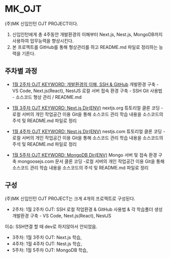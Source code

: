 # MK_OJT
(주)MK 신입인턴 OJT PROJECT이다.
1) 신입인턴에게 총 4주동안 개발환경의 이해부터 Next.js, Nest.js, MongoDB까지 사용하여 업무능력을 향상시킨다.
2) 본 프로젝트를 GitHub를 통해 형상관리를 하고 README.md 파일로 정리하는 능력을 기른다.

## 주차별 과정

- [1월 2주차 OJT KEYWORD: 개발환경의 이해, SSH & GitHub](https://github.com/MinHyeok-lee1/MK_OJT)
개발환경 구축 - VS Code, Next.js(React), NestJS
로컬 서버 접속 환경 구축 - SSH
Git 사용법 - 소스코드 형상 관리 / README.md

- [1월 3주차 OJT KEYWORD: Next.js Dir(ENV)](https://github.com/MinHyeok-lee1/MK_OJT/tree/master/nextjs-env)
nextjs.org 튜토리얼 클론 코딩 - 로컬 서버의 개인 작업공간 이용
Git을 통해 소스코드 관리
학습 내용을 소스코드의 주석 및 README.md 파일로 정리

- [1월 4주차 OJT KEYWORD: Nest.js Dir(ENV)](https://github.com/MinHyeok-lee1/MK_OJT/tree/master/nestjs-env)
nestjs.com 튜토리얼 클론 코딩 - 로컬 서버의 개인 작업공간 이용
Git을 통해 소스코드 관리
학습 내용을 소스코드의 주석 및 README.md 파일로 정리

- [1월 5주차 OJT KEYWORD: MongoDB Dir(ENV)](https://github.com/MinHyeok-lee1/MK_OJT/tree/master/mongodb)
Mongo 서버 및 접속 환경 구축
mongoosejs.com 문서 클론 코딩 -로컬 서버의 개인 작업공간 이용
Git을 통해 소스코드 관리
학습 내용을 소스코드의 주석 및 README.md 파일로 정리

## 구성

(주)MK 신입인턴 OJT PROJECT는 크게 4개의 프로젝트로 구성된다.

- 2주차: 1월 2주차 OJT: SSH 로컬 작업환경 & GitHub 사용법 & 각 학습폴더 생성
개발환경 구축 - VS Code, Next.js(React), NestJS

이슈: SSH연결 할 때 dev로 하지않아서 안되었음.
- 3주차: 1월 3주차 OJT: Next.js 학습, 
- 4주차: 1월 4주차 OJT: Nest.js 학습, 
- 5주차: 1월 5주차 OJT: MongoDB 학습, 